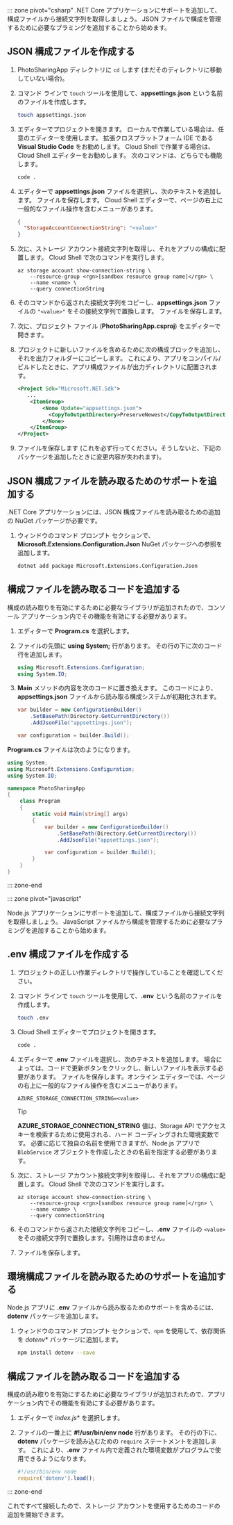 ::: zone pivot="csharp" .NET Core アプリケーションにサポートを追加して、構成ファイルから接続文字列を取得しましょう。 JSON ファイルで構成を管理するために必要なプラミングを追加することから始めます。

## <a name="create-a-json-configuration-file"></a>JSON 構成ファイルを作成する

1. PhotoSharingApp ディレクトリに `cd` します (まだそのディレクトリに移動していない場合)。

1. コマンド ラインで `touch` ツールを使用して、**appsettings.json** という名前のファイルを作成します。

    ```bash
    touch appsettings.json
    ```

1. エディターでプロジェクトを開きます。 ローカルで作業している場合は、任意のエディターを使用します。 拡張クロスプラットフォーム IDE である **Visual Studio Code** をお勧めします。 Cloud Shell で作業する場合は、Cloud Shell エディターをお勧めします。 次のコマンドは、どちらでも機能します。

    ```bash
    code .
    ```

1. エディターで **appsettings.json** ファイルを選択し、次のテキストを追加します。 ファイルを保存します。 Cloud Shell エディターで、ページの右上に一般的なファイル操作を含むメニューがあります。

    ```json
    {
      "StorageAccountConnectionString": "<value>"
    }
    ```

1. 次に、ストレージ アカウント接続文字列を取得し、それをアプリの構成に配置します。 Cloud Shell で次のコマンドを実行します。

    ```azurecli
    az storage account show-connection-string \
        --resource-group <rgn>[sandbox resource group name]</rgn> \
        --name <name> \
        --query connectionString
    ```

1. そのコマンドから返された接続文字列をコピーし、**appsettings.json** ファイルの `"<value>"` をその接続文字列で置換します。 ファイルを保存します。

1. 次に、プロジェクト ファイル (**PhotoSharingApp.csproj**) をエディターで開きます。

1. プロジェクトに新しいファイルを含めるために次の構成ブロックを追加し、それを出力フォルダーにコピーします。 これにより、アプリをコンパイル/ビルドしたときに、アプリ構成ファイルが出力ディレクトリに配置されます。

    ```xml
    <Project Sdk="Microsoft.NET.Sdk">
       ...
        <ItemGroup>
            <None Update="appsettings.json">
              <CopyToOutputDirectory>PreserveNewest</CopyToOutputDirectory>
            </None>
        </ItemGroup>
    </Project>
    ```

1. ファイルを保存します  (これを必ず行ってください。そうしないと、下記のパッケージを追加したときに変更内容が失われます)。

## <a name="add-support-to-read-a-json-configuration-file"></a>JSON 構成ファイルを読み取るためのサポートを追加する

.NET Core アプリケーションには、JSON 構成ファイルを読み取るための追加の NuGet パッケージが必要です。

1. ウィンドウのコマンド プロンプト セクションで、**Microsoft.Extensions.Configuration.Json** NuGet パッケージへの参照を追加します。

    ```bash
    dotnet add package Microsoft.Extensions.Configuration.Json
    ```

## <a name="add-code-to-read-the-configuration-file"></a>構成ファイルを読み取るコードを追加する

構成の読み取りを有効にするために必要なライブラリが追加されたので、コンソール アプリケーション内でその機能を有効にする必要があります。

1. エディターで **Program.cs** を選択します。

1. ファイルの先頭に **using System;** 行があります。 その行の下に次のコード行を追加します。

    ```csharp
    using Microsoft.Extensions.Configuration;
    using System.IO;
    ```

1. **Main** メソッドの内容を次のコードに置き換えます。 このコードにより、**appsettings.json** ファイルから読み取る構成システムが初期化されます。

    ```csharp
    var builder = new ConfigurationBuilder()
        .SetBasePath(Directory.GetCurrentDirectory())
        .AddJsonFile("appsettings.json");

    var configuration = builder.Build();
    ```

**Program.cs** ファイルは次のようになります。

```csharp
using System;
using Microsoft.Extensions.Configuration;
using System.IO;

namespace PhotoSharingApp
{
    class Program
    {
        static void Main(string[] args)
        {
            var builder = new ConfigurationBuilder()
                .SetBasePath(Directory.GetCurrentDirectory())
                .AddJsonFile("appsettings.json");

            var configuration = builder.Build();
        }
    }
}
```

::: zone-end

::: zone pivot="javascript"

Node.js アプリケーションにサポートを追加して、構成ファイルから接続文字列を取得しましょう。 JavaScript ファイルから構成を管理するために必要なプラミングを追加することから始めます。

## <a name="create-a-env-configuration-file"></a>.env 構成ファイルを作成する

1. プロジェクトの正しい作業ディレクトリで操作していることを確認してください。

1. コマンド ラインで `touch` ツールを使用して、**.env** という名前のファイルを作成します。

    ```bash
    touch .env
    ```

1. Cloud Shell エディターでプロジェクトを開きます。

    ```bash
    code .
    ```

1. エディターで **.env** ファイルを選択し、次のテキストを追加します。 場合によっては、コードで更新ボタンをクリックし、新しいファイルを表示する必要があります。 ファイルを保存します。オンライン エディターでは、ページの右上に一般的なファイル操作を含むメニューがあります。

    ```
    AZURE_STORAGE_CONNECTION_STRING=<value>
    ```

    > [!TIP]
    > **AZURE_STORAGE_CONNECTION_STRING** 値は、Storage API でアクセス キーを検索するために使用される、ハード コーディングされた環境変数です。 必要に応じて独自の名前を使用できますが、Node.js アプリで `BlobService` オブジェクトを作成したときの名前を指定する必要があります。

1. 次に、ストレージ アカウント接続文字列を取得し、それをアプリの構成に配置します。 Cloud Shell で次のコマンドを実行します。

    ```azurecli
    az storage account show-connection-string \
        --resource-group <rgn>[sandbox resource group name]</rgn> \
        --name <name> \
        --query connectionString
    ```

1. そのコマンドから返された接続文字列をコピーし、**.env** ファイルの `<value>` をその接続文字列で置換します。引用符は含めません。

1. ファイルを保存します。

## <a name="add-support-to-read-an-environment-configuration-file"></a>環境構成ファイルを読み取るためのサポートを追加する

Node.js アプリに **.env** ファイルから読み取るためのサポートを含めるには、**dotenv** パッケージを追加します。

1. ウィンドウのコマンド プロンプト セクションで、`npm` を使用して、依存関係を *dotenv** パッケージに追加します。

    ```bash
    npm install dotenv --save
    ```

## <a name="add-code-to-read-the-configuration-file"></a>構成ファイルを読み取るコードを追加する

構成の読み取りを有効にするために必要なライブラリが追加されたので、アプリケーション内でその機能を有効にする必要があります。

1. エディターで *index.js** を選択します。

1. ファイルの一番上に **#!/usr/bin/env node** 行があります。 その行の下に、**dotenv** パッケージを読み込むための `require` ステートメントを追加します。 これにより、**.env** ファイル内で定義された環境変数がプログラムで使用できるようになります。

    ```javascript
    #!/usr/bin/env node
    require('dotenv').load();

    ```
::: zone-end

これですべて接続したので、ストレージ アカウントを使用するためのコードの追加を開始できます。